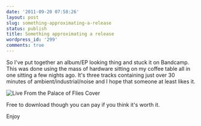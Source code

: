 ```yaml
---
date: '2011-09-20 07:58:26'
layout: post
slug: something-approximating-a-release
status: publish
title: Something approximating a release
wordpress_id: '299'
comments: true
---
```


So I've put together an album/EP looking thing and stuck it on Bandcamp. This was done using the mass of hardware sitting on my coffee table all in one sitting a few nights ago. It's three tracks containing just over 30 minutes of ambient/industrial/noise and I hope that someone at least likes it.

![Live From the Palace of Flies Cover](http://rumblesan.bandcamp.com/album/live-from-the-palace-of-flies)

Free to download though you can pay if you think it's worth it.

Enjoy
